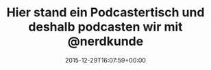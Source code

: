 ---
retweeted: false
source: <a href="http://mvilla.it/fenix" rel="nofollow">Fenix for Android</a>
entities:
  hashtags:
  - text: 32c3
    indices:
    - '90'
    - '95'
  symbols: []
  user_mentions:
  - name: Nerdkunde Podcast
    screen_name: nerdkunde
    indices:
    - '60'
    - '70'
    id_str: '1325630108'
    id: '1325630108'
  urls:
  - url: https://t.co/LYkje5C6Sh
    expanded_url: http://streaming.media.ccc.de/32c3/podcastertisch/
    display_url: streaming.media.ccc.de/32c3/podcaster…
    indices:
    - '96'
    - '119'
display_text_range:
- '0'
- '119'
favorite_count: '2'
id_str: '681869280175124480'
truncated: false
retweet_count: '0'
id: '681869280175124480'
possibly_sensitive: false
created_at: Tue Dec 29 16:07:59 +0000 2015
favorited: false
full_text: 'Hier stand ein Podcastertisch und deshalb podcasten wir mit [@nerdkunde](https://twitter.com/nerdkunde)
  plus X jetzt wohl. #32c3'
lang: de
quote_url: http://streaming.media.ccc.de/32c3/podcastertisch/
tags:
- 32c3
- pesos/twitter
date: '2015-12-29T16:07:59+00:00'
src: https://twitter.com/bascht/status/681869280175124480
original_url: https://twitter.com/bascht/status/681869280175124480
type: twitter_tweet
text: 'Hier stand ein Podcastertisch und deshalb podcasten wir mit [@nerdkunde](https://twitter.com/nerdkunde)
  plus X jetzt wohl. #32c3'
title: 'Hier stand ein Podcastertisch und deshalb podcasten wir mit @nerdkunde '

---